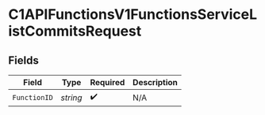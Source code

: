 # C1APIFunctionsV1FunctionsServiceListCommitsRequest


## Fields

| Field              | Type               | Required           | Description        |
| ------------------ | ------------------ | ------------------ | ------------------ |
| `FunctionID`       | *string*           | :heavy_check_mark: | N/A                |